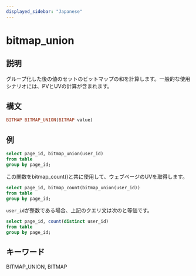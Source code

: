 ```yaml
---
displayed_sidebar: "Japanese"
---
```


# bitmap_union

## 説明

グループ化した後の値のセットのビットマップの和を計算します。一般的な使用シナリオには、PVとUVの計算が含まれます。

## 構文

```Haskell
BITMAP BITMAP_UNION(BITMAP value)
```

## 例

```sql
select page_id, bitmap_union(user_id)
from table
group by page_id;
```

この関数をbitmap_count()と共に使用して、ウェブページのUVを取得します。

```sql
select page_id, bitmap_count(bitmap_union(user_id))
from table
group by page_id;
```

`user_id`が整数である場合、上記のクエリ文は次のと等価です。

```sql
select page_id, count(distinct user_id)
from table
group by page_id;
```

## キーワード

BITMAP_UNION, BITMAP